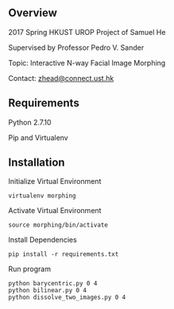 ## Overview
2017 Spring HKUST UROP Project of Samuel He

Supervised by Professor Pedro V. Sander

Topic: Interactive N-way Facial Image Morphing

Contact: zhead@connect.ust.hk 

## Requirements
Python 2.7.10

Pip and Virtualenv


## Installation
Initialize Virtual Environment
```
virtualenv morphing
```

Activate Virtual Environment
```
source morphing/bin/activate
```

Install Dependencies
```
pip install -r requirements.txt
```

Run program
```
python barycentric.py 0 4
python bilinear.py 0 4
python dissolve_two_images.py 0 4 
```


